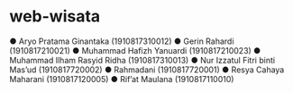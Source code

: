 # web-wisata
● Aryo Pratama Ginantaka		        (1910817310012)
● Gerin Rahardi			                (1910817210021)
● Muhammad Hafizh Yanuardi 	        (1910817210023)
● Muhammad Ilham Rasyid Ridha       (1910817310013)
● Nur Izzatul Fitri binti Mas’ud		(1910817720002)
● Rahmadani				                  (1910817720001)
● Resya Cahaya Maharani		          (1910817120005)
● Rif’at Maulana 			              (1910817110010)
